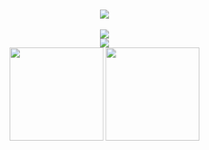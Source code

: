 <h1 align="center">
  <a href="https://sakuratears.cn/">
    <img src="https://readme-typing-svg.herokuapp.com/?lines=printf(%22Hello%2C%20World!%22);&center=true&size=27">
  </a>
</h1>

<div align="center"><img src="https://cdn.jsdelivr.net/gh/narakue/narakue/img/0.png" /></div>

<div align="center"><img src="https://cdn.jsdelivr.net/gh/narakue/narakue/img/1.svg" /></div>



<div align="center">
  <img height="165px" src="https://github-readme-stats.vercel.app/api?username=Narakue&show_icons=true&theme=tokyonight" />
  <img height="165px" src="https://github-readme-stats.vercel.app/api/top-langs/?username=Narakue&layout=compact" />
</div>
